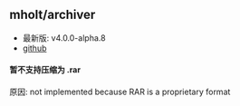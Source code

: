 ## mholt/archiver
- 最新版: v4.0.0-alpha.8
- [github](https://github.com/mholt/archiver)

#### 暂不支持压缩为 .rar
原因: not implemented because RAR is a proprietary format


